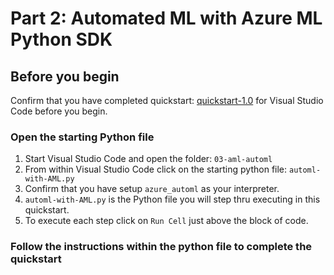 
# Part 2: Automated ML with Azure ML Python SDK
## Before you begin

Confirm that you have completed quickstart: [quickstart-1.0](../../quickstart-1.0) for Visual Studio Code before you begin.

### Open the starting Python file
1. Start Visual Studio Code and open the folder: `03-aml-automl`
2. From within Visual Studio Code click on the starting python file: `automl-with-AML.py`
3. Confirm that you have setup `azure_automl` as your interpreter.
4. `automl-with-AML.py` is the Python file you will step thru executing in this quickstart.
5. To execute each step click on `Run Cell` just above the block of code. 

### Follow the instructions within the python file to complete the quickstart
